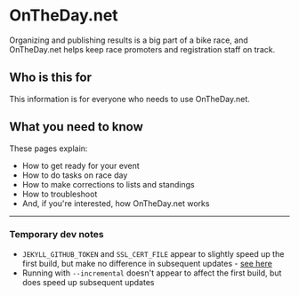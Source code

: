 # OnTheDay.net

Organizing and publishing results is a big part of a bike race, and OnTheDay.net helps keep race promoters and registration staff on track.

## Who is this for
This information is for everyone who needs to use OnTheDay.net. 

## What you need to know
These pages explain:
- How to get ready for your event
- How to do tasks on race day
- How to make corrections to lists and standings
- How to troubleshoot
- And, if you're interested, how OnTheDay.net works

---
### Temporary dev notes

- ```JEKYLL_GITHUB_TOKEN``` and ```SSL_CERT_FILE``` appear to slightly speed up the first build, 
  but make no difference in subsequent updates -
  [see here](https://knightcodes.com/miscellaneous/2016/09/13/fix-github-metadata-error.html)
-  Running with ```--incremental``` doesn't appear to affect the first build, but does speed up 
   subsequent updates
